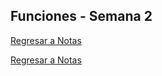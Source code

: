 ## Funciones - Semana 2
[Regresar a Notas](notes.md#semana-2)


[Regresar a Notas](notes.md#semana-2)